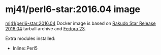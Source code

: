 mj41/perl6-star:2016.04 image
=============================

[mj41/perl6-star:2016.04](https://registry.hub.docker.com/u/mj41/perl6-star/) Docker image
is based on [Rakudo Star Release 2016.04](http://rakudo.org/2016/04/25/announce-rakudo-star-release-2016-04/)
tarball archive and [Fedora 23](https://registry.hub.docker.com/_/fedora/).

Extra modules installed:
* Inline::Perl5
